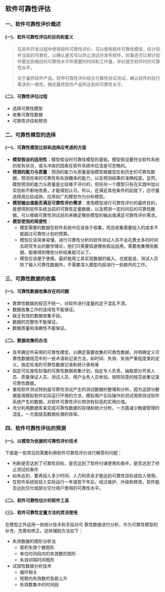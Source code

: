 ## 软件可靠性评估

### 一、软件可靠性评价概述

#### (一)、软件可靠性评估的目的和意义

> 在软件开发过程中使用软件可靠性评价，可以使用软件可靠性模型，估计软件当前的可靠性，以确认是否可以终止测试并发布软件，同事还可以预计软件要达到相应的可靠性水平所需要的时间和工作量，评价提交软件时的可靠性水平。
>
> 对于最终软件产品，软甲可靠性评价结合可靠性验证测试，确认软件的执行需求的一致性，确定最终软件产品所达到的可靠性水平。

#### (二)、可靠性评估过程

- 选择可靠性模型
- 收集可靠性数据
- 可靠性评估和预测



### 二、可靠性模型的选择

#### (一)、可靠性模型比较和选择应考虑的方面

- **模型假设的适用性**：模型假设时可靠性模型的基础，模型假设要符合软件系统的现有状况，或与冲突的因素在软件系统中应该是可忽略的。
- **预测的能力与质量**：预测的能力与质量是指模型根据现在和历史的可靠性数据，预测将来的可靠性和失效概率的能力，以及预测结果的准确程度。显然，模型预测的能力与质量是比较难于评价的，但任何一个模型只有在实践中加以实验和不断地改善，才能得到认可。所以，在满足其他条件的前提下，应尽量选择用比较成熟、应用较广的模型作为分析模型。
- **模型输出值能否满足可靠性评价需求**：使用模型进行可靠性评价的最终目的，是想得到软件系统当前的可靠性定量数据，以及预测一定时间后的可靠性数据，可以根据可靠性测试目的来确定哪些模型的输出值满足可靠性评价需求。
- **模型使用的简便性**：
  - 模型需要的数据在软件系统中应该易于收集，而且收集需要投入的成本不能超过可靠性计划的预算。
  - 模型应该简单易懂，进行可靠性分析的软件测试人员不会花费太多的时间去研究专业的数学理论，他们只需要知道哪些假设适用，需要收集哪些数据，能够得到哪些分析结果就可以了。
  - 模型应该便于使用，最好能用工具实现数据的输入。也就是说，测试人员除了输入可靠性数据外，不需要深入模型内部进行一些额外的工作。



### 三、可靠性数据的收集

#### (一)、可靠性数据收集存在的问题

- 靠靠性数据的规范不统一，对软件进行度量的定于混乱不清。
- 数据收集工作的连续性不能保证。
- 缺乏有效的数据收集手段。
- 数据的完整性不能保证。
- 数据质量和准确性不能保证。

#### (二)、数据收集的办法

- 及早确定所采用的可靠性模型，以确定需要收集的可靠性数据，并明确定义可靠性数据规范中的一些术语和记录方法，如时间、失效、失效严重程度类的定义，指定标准的可靠性数据记录和统计表格等
- 指定可实施性较强的可靠性数据收集计划，指定专人负责，抽取部分开发人员、质量保证人员、测试人员、用户业务人员参加，按照同意的规范收集记录可靠性数据。
- 重视软件测试特别是可靠性测试产生的测试数据的整理和分析，因为这部分数据是用模拟软件实际运行环境的方法、模拟用户实际操作的测试用例测试软件系统产生的数据，对软件可靠性评价预测有较高的实用价值。
- 充分利用数据库来完成可靠性数据的存储和统计分析。一方面减少数据管理的混乱，一方面提高数据处理的效率。



### 四、软件可靠性评估的预测

#### (一)、以模型为依据的可靠性评价技术

下面是一些常见的需要利用软件可靠性评价进行解答的问题：

- 判断是否达到了可靠性目标，是否达到了软件付诸使用的条件，是否达到了终止测试的条件
- 如未达到，要再投入多少时间、人力和资金才能达到可靠性目标或投入使用。
- 在软件系统投投入实际运行一年或若干年后，经过维护、升级和修改，软件能否达到交付或部分交付用户使用的可靠性水平。

#### (二)、软件可靠性估计的软件工具

#### (三)、软件可靠性定量方法的灵活使用

在模型之外运用一些统计技术和手段对可 靠性数据进行分析，作为可靠性模型的补充、完善和修正。这些辅助方法如下：

- 失效数据的图形分析法
  - 累积失效个数图形
  - 单位时间段内的失效数的图形
  - 失效间隔时间图形
- 试探性数据分析技术
  - 循环相关
  - 短期内失效数的急剧上升
  - 失效数集中的时间段